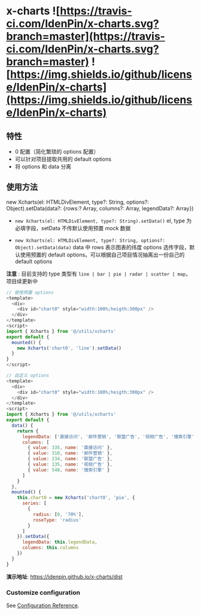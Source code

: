 # x-charts ![https://travis-ci.com/IdenPin/x-charts.svg?branch=master](https://travis-ci.com/IdenPin/x-charts.svg?branch=master) ![https://img.shields.io/github/license/IdenPin/x-charts](https://img.shields.io/github/license/IdenPin/x-charts)

## 特性

- 0 配置（简化繁琐的 options 配置）
- 可以针对项目提取共用的 default options
- 将 options 和 data 分离

## 使用方法

new Xcharts(el: HTMLDivElement, type?: String, options?: Object).setData(data?: {rows:? Array, columns?: Array, legendData?: Array})

- `new Xcharts(el: HTMLDivElement, type?: String).setData()`
  el, type 为必填字段，setData 不传默认使用预置 mock 数据

- `new Xcharts(el: HTMLDivElement, type?: String, options?: Object).setData(data)`
  data 中 rows 表示图表的纬度
  options 选传字段，默认使用预置的 default options。可以根据自己项目情况抽离出一份自己的 default options

**注意** : 目前支持的 type 类型有 `line | bar | pie | radar | scatter | map`，项目续更新中

```js
// 使用预置 options
<template>
  <div>
    <div id="chart0" style="width:100%;heigth:300px" />
  </div>
</template>
<script>
import { Xcharts } from '@/utils/xcharts'
export default {
  mounted() {
    new Xcharts('chart0', 'line').setData()
  }
}
</script>

// 自定义 options
<template>
  <div>
    <div id="chart0" style="width:100%;heigth:300px" />
  </div>
</template>
<script>
import { Xcharts } from '@/utils/xcharts'
export default {
  data() {
    return {
      legendData: ['直接访问', '邮件营销', '联盟广告', '视频广告', '搜索引擎'],
      columns: [
        { value: 335, name: '直接访问' },
        { value: 310, name: '邮件营销' },
        { value: 234, name: '联盟广告' },
        { value: 135, name: '视频广告' },
        { value: 548, name: '搜索引擎' }
      ]
    }
  },
  mounted() {
    this.chart0 = new Xcharts('chart0', 'pie', {
      series: [
        {
          radius: [0, '70%'],
          roseType: 'radius'
        }
      ]
    }).setData({
      legendData: this.legendData,
      columns: this.columns
    })
  }
}
```

**演示地址**: https://idenpin.github.io/x-charts/dist

### Customize configuration

See [Configuration Reference](https://cli.vuejs.org/config/).
